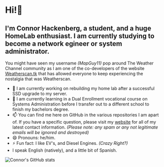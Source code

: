 # Hi!👋
## I'm Connor Hackenberg, a student, and a huge HomeLab enthusiast. I am currently studying to become a network egineer or system administrator.

You might have seen my username *(MapGuy11)* pop around The Weather Channel community as I am one of the co-developers of the website [Weatherscan.tk](https://weatherscan.tk/) that has allowed everyone to keep experiencing the nostalgia that was Weatherscan.

- 🔭 I am currently working on rebuilding my home lab after a successful SSD upgrade to my server.
- 🌱 I am currently learning in a Dual Enrollment vocational course on Systems Administration before I transfer out to a different school to finish my bachelors degree.
- 📫 You can find me here on GitHub in the various repositories I am apart of. If you have a specific question, please visit my [website](https://connorhackenberg.tech) for all of my latest contact information. *(Please note: any spam or any not legitimate emails will be ignored and destroyed)* 
- 😄 Pronouns: he/him.
- ⚡ Fun fact: I like EV's, and Diesel Engines. *(Crazy Right?)*
- I speak English (natively), and a little bit of Spanish.

![Connor's GitHub stats](https://github-readme-stats.vercel.app/api?username=mapguy11&show_icons=true)
